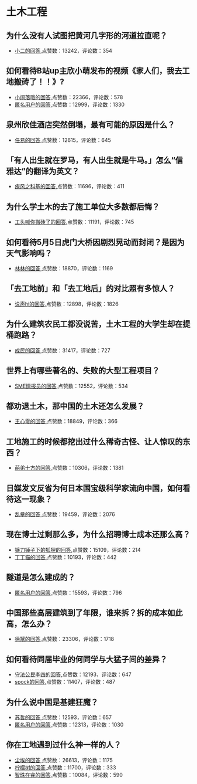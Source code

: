 #  土木工程 
## 为什么没有人试图把黄河几字形的河道拉直呢？
- [小二的回答](https://www.zhihu.com/question/399517809/answer/1309663844),点赞数：13242，评论数：354
## 如何看待B站up主欣小萌发布的视频《家人们，我去工地搬砖了！！》?
- [小阔落哦的回答](https://www.zhihu.com/question/429808348/answer/1575402366),点赞数：22366，评论数：578
- [匿名用户的回答](https://www.zhihu.com/question/429808348/answer/1656142690),点赞数：12999，评论数：1330
## 泉州欣佳酒店突然倒塌，最有可能的原因是什么？
- [任易的回答](https://www.zhihu.com/question/377579270/answer/1064151074),点赞数：12615，评论数：645
## 「有人出生就在罗马，有人出生就是牛马。」怎么“信雅达”的翻译为英文？
- [疾风之科基的回答](https://www.zhihu.com/question/502618876/answer/-1951002554),点赞数：11696，评论数：411
## 为什么学土木的去了施工单位大多数都后悔？
- [工头喊你搬砖了的回答](https://www.zhihu.com/question/40922073/answer/1217114501),点赞数：11191，评论数：745
## 如何看待5月5日虎门大桥因剧烈晃动而封闭？是因为天气影响吗？
- [林林的回答](https://www.zhihu.com/question/392776838/answer/1202324692),点赞数：18870，评论数：1169
## 「去工地前」和「去工地后」的对比照有多惊人？
- [说声hi的回答](https://www.zhihu.com/question/296162357/answer/780498519),点赞数：12898，评论数：1826
## 为什么建筑农民工都没说苦，土木工程的大学生却在提桶跑路？
- [成民的回答](https://www.zhihu.com/question/478384725/answer/-1909720353),点赞数：31417，评论数：727
## 世界上有哪些著名的、失败的大型工程项目？
- [SME情报员的回答](https://www.zhihu.com/question/30137203/answer/302956644),点赞数：12552，评论数：534
## 都劝退土木，那中国的土木还怎么发展？
- [王心零的回答](https://www.zhihu.com/question/327699921/answer/710659384),点赞数：18849，评论数：366
## 工地施工的时候都挖出过什么稀奇古怪、让人惊叹的东西？
- [萌弟十方的回答](https://www.zhihu.com/question/270439844/answer/453492609),点赞数：10306，评论数：1381
## 日媒发文反省为何日本国宝级科学家流向中国，如何看待这一现象？
- [乱章的回答](https://www.zhihu.com/question/497493757/answer/-2081299291),点赞数：19459，评论数：2076
## 现在博士过剩那么多，为什么招聘博士成本还那么高？
- [镰刀锤子下的狐狸的回答](https://www.zhihu.com/question/505235238/answer/-1923215752),点赞数：15109，评论数：214
- [丁丁猫的回答](https://www.zhihu.com/question/505235238/answer/-1968242672),点赞数：10193，评论数：442
## 隧道是怎么建成的？
- [匿名用户的回答](https://www.zhihu.com/question/46506233/answer/101765419),点赞数：15593，评论数：796
## 中国那些高层建筑到了年限，谁来拆？拆的成本如此高，怎么办？
- [徐斌的回答](https://www.zhihu.com/question/56890840/answer/542857342),点赞数：23306，评论数：1718
## 如何看待同届毕业的何同学与大猛子间的差异？
- [守法公民李四的回答](https://www.zhihu.com/question/494854915/answer/-2062438489),点赞数：12193，评论数：647
- [spock的回答](https://www.zhihu.com/question/494854915/answer/-2082097705),点赞数：11407，评论数：487
## 为什么说中国是基建狂魔？
- [苏哲的回答](https://www.zhihu.com/question/48689851/answer/143131035),点赞数：12593，评论数：657
- [匿名用户的回答](https://www.zhihu.com/question/48689851/answer/140975350),点赞数：12313，评论数：1030
## 你在工地遇到过什么神一样的人？
- [尘埃的回答](https://www.zhihu.com/question/280253481/answer/431779105),点赞数：26613，评论数：1175
- [柠檬树的回答](https://www.zhihu.com/question/280253481/answer/413670381),点赞数：11700，评论数：333
- [智珠在睿的回答](https://www.zhihu.com/question/280253481/answer/444186450),点赞数：10084，评论数：590
